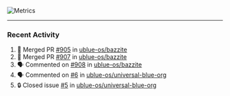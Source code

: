 ![Metrics](https://metrics.lecoq.io/KyleGospo?template=classic&base=header%2C%20activity%2C%20community%2C%20repositories%2C%20metadata&base.indepth=false&base.hireable=false&base.skip=false&config.timezone=America%2FLos_Angeles)

---
### Recent Activity
<!--START_SECTION:activity-->
1. 🎉 Merged PR [#905](https://github.com/ublue-os/bazzite/pull/905) in [ublue-os/bazzite](https://github.com/ublue-os/bazzite)
2. 🎉 Merged PR [#907](https://github.com/ublue-os/bazzite/pull/907) in [ublue-os/bazzite](https://github.com/ublue-os/bazzite)
3. 🗣 Commented on [#908](https://github.com/ublue-os/bazzite/pull/908#issuecomment-2016691315) in [ublue-os/bazzite](https://github.com/ublue-os/bazzite)
4. 🗣 Commented on [#6](https://github.com/ublue-os/universal-blue-org/issues/6#issuecomment-2016652666) in [ublue-os/universal-blue-org](https://github.com/ublue-os/universal-blue-org)
5. 🔒 Closed issue [#5](https://github.com/ublue-os/universal-blue-org/issues/5) in [ublue-os/universal-blue-org](https://github.com/ublue-os/universal-blue-org)
<!--END_SECTION:activity-->
